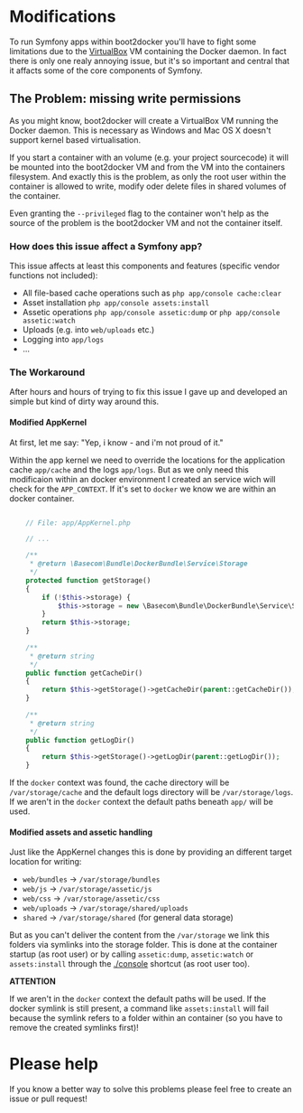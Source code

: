 # Modifications

To run Symfony apps within boot2docker you'll have to fight some limitations due to the [VirtualBox][1] VM containing the Docker daemon.
In fact there is only one realy annoying issue, but it's so important and central that it affacts some of the core components of Symfony.


## The Problem: missing write permissions

As you might know, boot2docker will create a VirtualBox VM running the Docker daemon. This is necessary as Windows and Mac OS X doesn't support kernel based virtualisation.

If you start a container with an volume (e.g. your project sourcecode) it will be mounted into the boot2docker VM and from the VM into the containers filesystem.
And exactly this is the problem, as only the root user within the container is allowed to write, modify oder delete files in shared volumes of the container.

Even granting the `--privileged` flag to the container won't help as the source of the problem is the boot2docker VM and not the container itself.


### How does this issue affect a Symfony app?

This issue affects at least this components and features (specific vendor functions not included):

* All file-based cache operations such as `php app/console cache:clear`
* Asset installation `php app/console assets:install`
* Assetic operations `php app/console assetic:dump` or `php app/console assetic:watch`
* Uploads (e.g. into `web/uploads` etc.)
* Logging into `app/logs`
* ...


### The Workaround
  
After hours and hours of trying to fix this issue I gave up and developed an simple but kind of dirty way around this.


#### Modified AppKernel 

At first, let me say: "Yep, i know - and i'm not proud of it."

Within the app kernel we need to override the locations for the application cache `app/cache` and the logs `app/logs`.
But as we only need this modificaion within an docker environment I created an service wich will check for the `APP_CONTEXT`.
If it's set to `docker` we know we are within an docker container.


```php

    // File: app/AppKernel.php

    // ...

    /**
     * @return \Basecom\Bundle\DockerBundle\Service\Storage
     */
    protected function getStorage()
    {
        if (!$this->storage) {
            $this->storage = new \Basecom\Bundle\DockerBundle\Service\Storage($this);
        }
        return $this->storage;
    }
    
    /**
     * @return string
     */
    public function getCacheDir()
    {
        return $this->getStorage()->getCacheDir(parent::getCacheDir());
    }
    
    /**
     * @return string
     */
    public function getLogDir()
    {
        return $this->getStorage()->getLogDir(parent::getLogDir());
    }

```

If the `docker` context was found, the cache directory will be `/var/storage/cache` and the default logs directory will be `/var/storage/logs`.
If we aren't in the `docker` context the default paths beneath `app/` will be used. 


#### Modified assets and assetic handling

Just like the AppKernel changes this is done by providing an different target location for writing:

* `web/bundles` -> `/var/storage/bundles`
* `web/js` -> `/var/storage/assetic/js`
* `web/css` -> `/var/storage/assetic/css`
* `web/uploads` -> `/var/storage/shared/uploads`
* `shared` -> `/var/storage/shared` (for general data storage)

But as you can't deliver the content from the `/var/storage` we link this folders via symlinks into the storage folder.
This is done at the container startup (as root user) or by calling `assetic:dump`, `assetic:watch` or `assets:install` through the [./console][2] shortcut (as root user too).

**ATTENTION**

If we aren't in the `docker` context the default paths will be used.
If the docker symlink is still present, a command like `assets:install` will fail because the symlink refers to a folder within an container (so you have to remove the created symlinks first)!



# Please help

If you know a better way to solve this problems please feel free to create an issue or pull request!



[1]:    https://www.virtualbox.org/
[2]:    ./commands.md